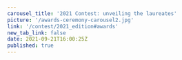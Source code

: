 ```yaml
---
carousel_title: '2021 Contest: unveiling the laureates'
picture: '/awards-ceremony-carousel2.jpg'
link: '/contest/2021_edition#awards'
new_tab_link: false
date: 2021-09-21T16:00:25Z
published: true
---
```

